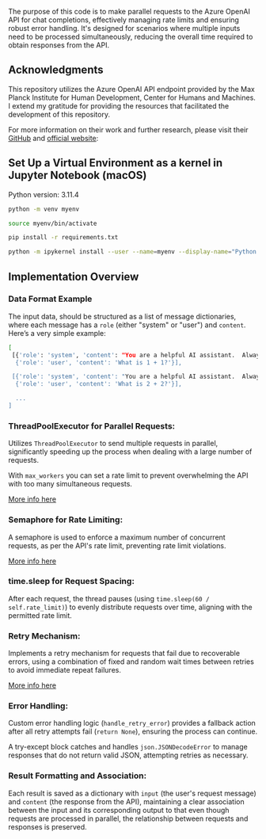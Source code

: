 

The purpose of this code is to make parallel requests to the Azure OpenAI API for chat completions, effectively managing rate limits and ensuring robust error handling. It's designed for scenarios where multiple inputs need to be processed simultaneously, reducing the overall time required to obtain responses from the API.

## Acknowledgments

This repository utilizes the Azure OpenAI API endpoint provided by the Max Planck Institute for Human Development, Center for Humans and Machines. I extend my gratitude for providing the resources that facilitated the development of this repository.

For more information on their work and further research, please visit their [GitHub](https://github.com/center-for-humans-and-machines) and [official website](https://www.mpib-berlin.mpg.de/chm):

## Set Up a Virtual Environment as a kernel in Jupyter Notebook (macOS)

Python version: 3.11.4
```bash
python -m venv myenv

source myenv/bin/activate

pip install -r requirements.txt

python -m ipykernel install --user --name=myenv --display-name="Python 3.11 (myenv)"
```


## Implementation Overview

### Data Format Example

The input data, should be structured as a list of message dictionaries, where each message has a `role` (either "system" or "user") and `content`. Here’s a very simple example:

```bash
[
 [{'role': 'system', 'content': "You are a helpful AI assistant.  Always answer in the following json format: {'content': '2'}."},
  {'role': 'user', 'content': 'What is 1 + 1?'}],

 [{'role': 'system', 'content': "You are a helpful AI assistant.  Always answer in the following json format: {'content': '2'}."},
  {'role': 'user', 'content': 'What is 2 + 2?'}],

  ...
]

```
### ThreadPoolExecutor for Parallel Requests:

Utilizes `ThreadPoolExecutor` to send multiple requests in parallel, significantly speeding up the process when dealing with a large number of requests.

With `max_workers` you can set a rate limit to prevent overwhelming the API with too many simultaneous requests.

[More info here](https://docs.python.org/3/library/concurrent.futures.html)

### Semaphore for Rate Limiting:

A semaphore is used to enforce a maximum number of concurrent requests, as per the API's rate limit, preventing rate limit violations.

[More info here](https://docs.python.org/3/library/threading.html#semaphore-example)

### time.sleep for Request Spacing:

After each request, the thread pauses (using `time.sleep(60 / self.rate_limit)`) to evenly distribute requests over time, aligning with the permitted rate limit.

### Retry Mechanism:

Implements a retry mechanism for requests that fail due to recoverable errors, using a combination of fixed and random wait times between retries to avoid immediate repeat failures.

[More info here](https://tenacity.readthedocs.io/en/latest/)
### Error Handling:

Custom error handling logic (`handle_retry_error`) provides a fallback action after all retry attempts fail (`return None`), ensuring the process can continue.

A try-except block catches and handles `json.JSONDecodeError` to manage responses that do not return valid JSON, attempting retries as necessary.

### Result Formatting and Association:

Each result is saved as a dictionary with `input` (the user's request message) and `content` (the response from the API), maintaining a clear association between the input and its corresponding output to that even though requests are processed in parallel, the relationship between requests and responses is preserved.